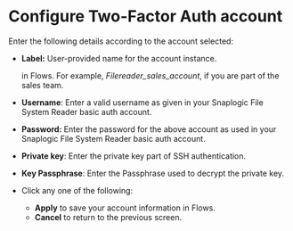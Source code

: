 # Configure Two-Factor Auth account

Enter the following details according to the account selected:

*   **Label:** User-provided name for the account instance.

    in Flows. For example, _Filereader\_sales\_account_, if you are part of the sales team.
* **Username**: Enter a valid username as given in your Snaplogic File System Reader basic auth account.
* **Password:** Enter the password for the above account as used in your Snaplogic File System Reader basic auth account.
* **Private key**: Enter the private key part of SSH authentication.
* **Key Passphrase**: Enter the Passphrase used to decrypt the private key.
* Click any one of the following:
  * **Apply** to save your account information in Flows.
  * **Cancel** to return to the previous screen.
